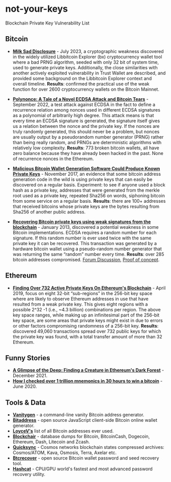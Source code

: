 # not-your-keys
Blockchain Private Key Vulnerability List

## Bitcoin

* **[Milk Sad Disclosure](https://milksad.info/disclosure.html)** - July 2023, a cryptographic weakness discovered in the widely utilized Libbitcoin Explorer (bx) cryptocurrency wallet tool where a bad PRNG algorithm, seeded with only 32 bit of system time, used to generate private keys. Additionally, the close similarities with another actively exploited vulnerability in Trust Wallet are described, and provided some background on the Libbitcoin Explorer context and overall timeline. **Results**: confirmed the practical use of the weak function for over 2600 cryptocurrency wallets on the Bitcoin Mainnet.

* **[Polynonce: A Tale of a Novel ECDSA Attack and Bitcoin Tears](https://research.kudelskisecurity.com/2023/03/06/polynonce-a-tale-of-a-novel-ecdsa-attack-and-bitcoin-tears/)** - September 2022, a test attack against ECDSA in the fact to define a recurrence relation among nonces used in different ECDSA signatures as a polynomial of arbitrarily high degree. This attack means is that every time an ECDSA signature is generated, the signature itself gives us a relation between the nonce and the private key. If the nonces are truly randomly generated, this should never be a problem, but nonces are usually output by a pseudorandom number generator (PRNG) rather than being really random, and PRNGs are deterministic algorithms with relatively low complexity. **Results**: 773 broken bitcoin wallets, all have zero balance because they have already been hacked in the past. None of recurrence nonces in the Ethereum.

* **[Malicious Bitcoin Wallet Generation Software Could Produce Known Private Keys](https://pastebin.com/jCDFcESz)** - November 2017, an evidence that some bitcoin address generation code in the wild is using private keys that can easily be discovered on a regular basis. Experiment: to see if anyone used a block hash as a private key, addresses that were generated from the merkle root used as a private key, repeated Sha256 on words, siphoning bitcoin from some service on a regular basis. **Results**: there are 100+ addresses that received bitcoins whose private keys are the bytes resulting from Sha256 of another public address.

* **[Recovering Bitcoin private keys using weak signatures from the blockchain](https://web.archive.org/web/20130314180507/http://www.nilsschneider.net/2013/01/28/recovering-bitcoin-private-keys.html)** - January 2013, discovered a potential weakness in some Bitcoin implementations. ECDSA requires a random number for each signature. If this random number is ever used twice with the same private key it can be recovered. This transaction was generated by a hardware bitcoin wallet using a pseudo-random number generator that was returning the same “random” number every time. **Results**: over 285 bitcoin addresses compromised. [Forum Discussion](https://bitcointalk.org/index.php?topic=581411.0), [Proof of concept](https://github.com/daedalus/bitcoin-recover-privkey).

## Ethereum

* **[Finding Over 732 Active Private Keys On Ethereum's Blockchain](https://www.ise.io/casestudies/ethercombing/)** - April 2019, focus on eight 32-bit “sub-regions” in the 256-bit key space where are likely to observe Ethereum addresses in use that have resulted from a weak private key. This gives eight regions with a possible 2^32 -1 (i.e., ~4.3 billion) combinations per region. The above key space ranges, while making up an infinitesimal part of the 256-bit key space, are some areas that private keys might exist in due to errors or other factors compromising randomness of a 256-bit key. **Results**: discovered 49,060 transactions spread over 732 public keys for which the private key was found, with a total transfer amount of more than 32 Ethereum.

## Funny Stories

* **[A Glimpse of the Deep: Finding a Creature in Ethereum's Dark Forest](https://www.bertcmiller.com/2021/12/28/glimpse_nonce_reuse.html)** - December 2021.
* **[How I checked over 1 trillion mnemonics in 30 hours to win a bitcoin](https://medium.com/@johncantrell97/how-i-checked-over-1-trillion-mnemonics-in-30-hours-to-win-a-bitcoin-635fe051a752)** - June 2020.


## Tools & Data

* **[Vanitygen](https://github.com/samr7/vanitygen)** - a command-line vanity Bitcoin address generator.
* **[Bitaddress](https://www.bitaddress.org)** - open source JavaScript client-side Bitcoin online wallet generator.
* **[LoyceV's](https://bitcointalk.org/index.php?topic=5265993.0)** list of all Bitcoin addresses ever used.
* **[Blockchair](https://blockchair.com/dumps)** - database dumps for Bitcoin, BitcoinCash, Dogecoin, Ethereum, Dash, Litecoin and Zcash.
* **[Quicksync](https://quicksync.io/)** - Cosmos networks blockchain states compressed archives: Cosmos/ATOM, Kava, Osmosis, Terra, Axelar etc.
* **[Btcrecover](https://github.com/gurnec/btcrecover)** - open source Bitcoin wallet password and seed recovery tool.
* **[Hashcat](https://github.com/hashcat/hashcat)** - CPU/GPU world's fastest and most advanced password recovery utility.
